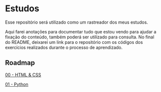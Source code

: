 # **Estudos**
Esse repositório será utilizado como um rastreador dos meus estudos.

Aqui farei anotações para documentar tudo que estou vendo para ajudar a fixação do conteúdo, também poderá ser utilizado para consulta.
No final do README, deixarei um link para o repositório com os códigos dos exercícios realizados durante o processo de aprendizado.

## Roadmap

[00 - HTML & CSS](/doc/00-HTML%26CSS.md)

[01 - Python](/doc/01-Python.md)

